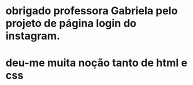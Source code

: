# obrigado professora Gabriela pelo projeto de página login do instagram.

# deu-me muita noção tanto de html e css 